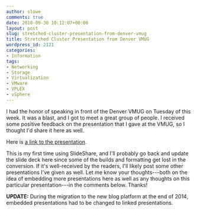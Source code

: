 ```yaml
---
author: slowe
comments: true
date: 2010-09-30 10:12:07+00:00
layout: post
slug: stretched-cluster-presentation-from-denver-vmug
title: Stretched Cluster Presentation from Denver VMUG
wordpress_id: 2121
categories:
- Information
tags:
- Networking
- Storage
- Virtualization
- VMware
- VPLEX
- vSphere
---
```


I had the honor of speaking in front of the Denver VMUG on Tuesday of this week. It was a blast, and I got to meet a great group of people. I received some positive feedback on the presentation that I gave at the VMUG, so I thought I'd share it here as well.

Here is [a link to the presentation][1].

This is my first time using SlideShare, and I'll probably go back and update the slide deck here since some of the builds and formatting get lost in the conversion. If it's well-received by the readers, I'll likely post some other presentations I've given as well. Let me know your thoughts---both on the idea of embedding more presentations here as well as any thoughts on this particular presentation---in the comments below. Thanks!

**UPDATE:** During the migration to the new blog platform at the end of 2014, embedded presentations had to be changed to linked presentations.

[1]: http://www.slideshare.net/lowescott/2010-0928stretchedclustersdenvervmug
